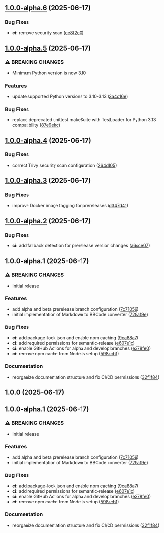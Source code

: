 ## [1.0.0-alpha.6](https://github.com/michaelsstuff/md_to_bbcode/compare/v1.0.0-alpha.5...v1.0.0-alpha.6) (2025-06-17)


### Bug Fixes

* **ci:** remove security scan ([ce8f2c0](https://github.com/michaelsstuff/md_to_bbcode/commit/ce8f2c0936bc03bd02bc26bf1853a85f8f195d02))

## [1.0.0-alpha.5](https://github.com/michaelsstuff/md_to_bbcode/compare/v1.0.0-alpha.4...v1.0.0-alpha.5) (2025-06-17)


### ⚠ BREAKING CHANGES

* Minimum Python version is now 3.10

### Features

* update supported Python versions to 3.10-3.13 ([3a4c16e](https://github.com/michaelsstuff/md_to_bbcode/commit/3a4c16ee1d003ff0c44951291811242eb5d07473))


### Bug Fixes

* replace deprecated unittest.makeSuite with TestLoader for Python 3.13 compatibility ([87e9ebc](https://github.com/michaelsstuff/md_to_bbcode/commit/87e9ebc3218567dbc3bb3039beafb8486e298154))

## [1.0.0-alpha.4](https://github.com/michaelsstuff/md_to_bbcode/compare/v1.0.0-alpha.3...v1.0.0-alpha.4) (2025-06-17)


### Bug Fixes

* correct Trivy security scan configuration ([264d105](https://github.com/michaelsstuff/md_to_bbcode/commit/264d1051efbb12e3257cdf78e55e1efb83470ebc))

## [1.0.0-alpha.3](https://github.com/michaelsstuff/md_to_bbcode/compare/v1.0.0-alpha.2...v1.0.0-alpha.3) (2025-06-17)


### Bug Fixes

* improve Docker image tagging for prereleases ([d347d41](https://github.com/michaelsstuff/md_to_bbcode/commit/d347d41e3d0870acffe65474ac2f8d983f96b358))

## [1.0.0-alpha.2](https://github.com/michaelsstuff/md_to_bbcode/compare/v1.0.0-alpha.1...v1.0.0-alpha.2) (2025-06-17)


### Bug Fixes

* **ci:** add fallback detection for prerelease version changes ([a6cce07](https://github.com/michaelsstuff/md_to_bbcode/commit/a6cce0769e1ee07141e6d91fa61d3189c6ea9459))

## 1.0.0-alpha.1 (2025-06-17)


### ⚠ BREAKING CHANGES

* Initial release

### Features

* add alpha and beta prerelease branch configuration ([7c71059](https://github.com/michaelsstuff/md_to_bbcode/commit/7c7105996acc044a82d5f8beb5c990568466b8f4))
* initial implementation of Markdown to BBCode converter ([729af9e](https://github.com/michaelsstuff/md_to_bbcode/commit/729af9ee1ce55d387327ee6c90f9a28698ccb6f5))


### Bug Fixes

* **ci:** add package-lock.json and enable npm caching ([9ca88a7](https://github.com/michaelsstuff/md_to_bbcode/commit/9ca88a71e419c44ee4d30fc61a0cc9e44f532f96))
* **ci:** add required permissions for semantic-release ([e607e1c](https://github.com/michaelsstuff/md_to_bbcode/commit/e607e1c55246cb0439bb4f7bf007c792ef097179))
* **ci:** enable GitHub Actions for alpha and develop branches ([e378fe0](https://github.com/michaelsstuff/md_to_bbcode/commit/e378fe09dd118bc9ef8462daea54f3f38d275b71))
* **ci:** remove npm cache from Node.js setup ([598acb1](https://github.com/michaelsstuff/md_to_bbcode/commit/598acb153a6b7424632fd2f15423d5872b5a45c5))


### Documentation

* reorganize documentation structure and fix CI/CD permissions ([32f1f84](https://github.com/michaelsstuff/md_to_bbcode/commit/32f1f8498c0aba6d5d7e5578cb429d27f16bedc9))
## 1.0.0 (2025-06-17)
## 1.0.0-alpha.1 (2025-06-17)


### ⚠ BREAKING CHANGES

* Initial release

### Features

* add alpha and beta prerelease branch configuration ([7c71059](https://github.com/michaelsstuff/md_to_bbcode/commit/7c7105996acc044a82d5f8beb5c990568466b8f4))
* initial implementation of Markdown to BBCode converter ([729af9e](https://github.com/michaelsstuff/md_to_bbcode/commit/729af9ee1ce55d387327ee6c90f9a28698ccb6f5))


### Bug Fixes

* **ci:** add package-lock.json and enable npm caching ([9ca88a7](https://github.com/michaelsstuff/md_to_bbcode/commit/9ca88a71e419c44ee4d30fc61a0cc9e44f532f96))
* **ci:** add required permissions for semantic-release ([e607e1c](https://github.com/michaelsstuff/md_to_bbcode/commit/e607e1c55246cb0439bb4f7bf007c792ef097179))
* **ci:** enable GitHub Actions for alpha and develop branches ([e378fe0](https://github.com/michaelsstuff/md_to_bbcode/commit/e378fe09dd118bc9ef8462daea54f3f38d275b71))
* **ci:** remove npm cache from Node.js setup ([598acb1](https://github.com/michaelsstuff/md_to_bbcode/commit/598acb153a6b7424632fd2f15423d5872b5a45c5))


### Documentation

* reorganize documentation structure and fix CI/CD permissions ([32f1f84](https://github.com/michaelsstuff/md_to_bbcode/commit/32f1f8498c0aba6d5d7e5578cb429d27f16bedc9))
